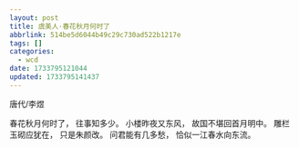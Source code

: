 ```yaml
---
layout: post
title: 虞美人·春花秋月何时了
abbrlink: 514be5d6044b49c29c730ad522b1217e
tags: []
categories:
  - wcd
date: 1733795121044
updated: 1733795141437
---
```


唐代/李煜

春花秋月何时了，
往事知多少。
小楼昨夜又东风，
故国不堪回首月明中。
雕栏玉砌应犹在，
只是朱颜改。
问君能有几多愁，
恰似一江春水向东流。
